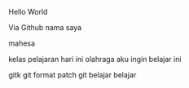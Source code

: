 Hello World

Via Github
nama saya

mahesa

kelas
pelajaran
hari ini
olahraga
aku ingin belajar ini


gitk
git format patch 
git belajar
belajar
